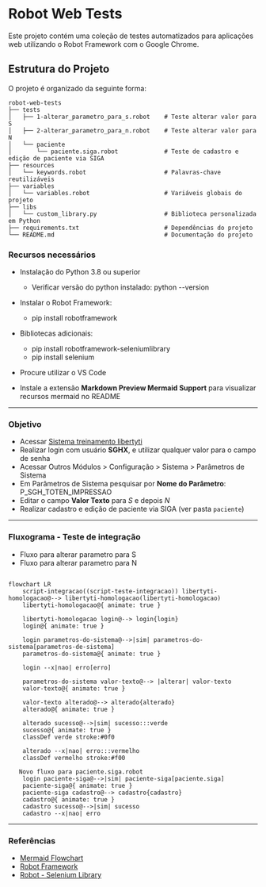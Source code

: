 # Robot Web Tests

Este projeto contém uma coleção de testes automatizados para aplicações web utilizando o Robot Framework com o Google Chrome.

## Estrutura do Projeto

O projeto é organizado da seguinte forma:

```
robot-web-tests
├── tests
│   ├── 1-alterar_parametro_para_s.robot    # Teste alterar valor para S
│   ├── 2-alterar_parametro_para_n.robot    # Teste alterar valor para N
│   └── paciente
│       └── paciente.siga.robot             # Teste de cadastro e edição de paciente via SIGA
├── resources
│   └── keywords.robot                      # Palavras-chave reutilizáveis
├── variables
│   └── variables.robot                     # Variáveis globais do projeto
├── libs
│   └── custom_library.py                   # Biblioteca personalizada em Python
├── requirements.txt                        # Dependências do projeto
└── README.md                               # Documentação do projeto
```
 

### Recursos necessários
- Instalação do Python 3.8 ou superior
   - Verificar versão do python instalado: python --version
- Instalar o Robot Framework:
   - pip install robotframework
- Bibliotecas adicionais:
   - pip install robotframework-seleniumlibrary
   - pip install selenium

- Procure utilizar o VS Code
- Instale a extensão **Markdown Preview Mermaid Support** para visualizar recursos mermaid no README
--- 

### Objetivo

- Acessar [Sistema treinamento libertyti](https://treinamento.libertyti.com.br/aghu/pages/casca/casca.xhtml)
- Realizar login com usuário **SGHX**, e utilizar qualquer valor para o campo de senha
- Acessar Outros Módulos > Configuração > Sistema > Parâmetros de Sistema
- Em Parâmetros de Sistema pesquisar por **Nome do Parâmetro**: P_SGH_TOTEN_IMPRESSAO
- Editar o campo **Valor Texto** para *S* e depois *N*
- Realizar cadastro e edição de paciente via SIGA (ver pasta `paciente`)

---

### Fluxograma - Teste de integração

- Fluxo para alterar parametro para S
- Fluxo para alterar parametro para N

```mermaid

flowchart LR
    script-integracao((script-teste-integracao)) libertyti-homologacao@--> libertyti-homologacao(libertyti-homologacao)
    libertyti-homologacao@{ animate: true }

    libertyti-homologacao login@--> login{login}
    login@{ animate: true }

    login parametros-do-sistema@-->|sim| parametros-do-sistema[parametros-de-sistema]
    parametros-do-sistema@{ animate: true }

    login --x|nao| erro[erro]

    parametros-do-sistema valor-texto@--> |alterar| valor-texto
    valor-texto@{ animate: true }

    valor-texto alterado@--> alterado{alterado}
    alterado@{ animate: true }

    alterado sucesso@-->|sim| sucesso:::verde
    sucesso@{ animate: true }
    classDef verde stroke:#0f0

    alterado --x|nao| erro:::vermelho
    classDef vermelho stroke:#f00

   Novo fluxo para paciente.siga.robot
    login paciente-siga@-->|sim| paciente-siga[paciente.siga]
    paciente-siga@{ animate: true }
    paciente-siga cadastro@--> cadastro{cadastro}
    cadastro@{ animate: true }
    cadastro sucesso@-->|sim| sucesso
    cadastro --x|nao| erro
```

--- 

### Referências

- [Mermaid Flowchart](https://mermaid.js.org/syntax/flowchart.html)
- [Robot Framework](https://robotframework.org/)
- [Robot - Selenium Library](https://robotframework.org/SeleniumLibrary/SeleniumLibrary.html)